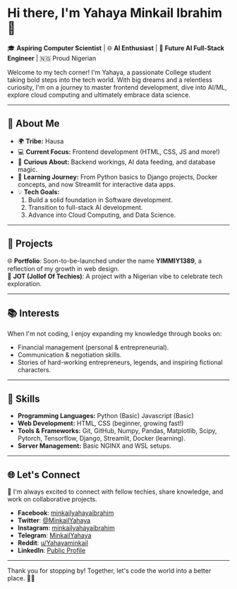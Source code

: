 # Hi there, I'm Yahaya Minkail Ibrahim 👋  

🎓 **Aspiring Computer Scientist** | 🌐 **AI Enthusiast** | 🚀 **Future AI Full-Stack Engineer** | 🇳🇬 Proud Nigerian  

Welcome to my tech corner! I'm Yahaya, a passionate College student taking bold steps into the tech world. With big dreams and a relentless curiosity, I'm on a journey to master frontend development, dive into AI/ML, explore cloud computing  and ultimately embrace data science.  

---

## 🌟 About Me  
- 🌍 **Tribe:** Hausa  
- 💻 **Current Focus:** Frontend development (HTML, CSS, JS and more!)  
- 🔎 **Curious About:** Backend workings, AI data feeding, and database magic.  
- 📖 **Learning Journey:** From Python basics to Django projects, Docker concepts, and now Streamlit for interactive data apps.  
- 💡 **Tech Goals:**  
  1. Build a solid foundation in Software development.  
  2. Transition to full-stack AI development.  
  3. Advance into Cloud Computing, and Data Science.  

---

## 💼 Projects  
🌐 **Portfolio**: Soon-to-be-launched under the name **YIMMIY1389**, a reflection of my growth in web design.  
🍲 **JOT (Jollof Of Techies)**: A project with a Nigerian vibe to celebrate tech exploration.  

---

## 📚 Interests  
When I'm not coding, I enjoy expanding my knowledge through books on:  
- Financial management (personal & entrepreneurial).  
- Communication & negotiation skills.  
- Stories of hard-working entrepreneurs, legends, and inspiring fictional characters.  

---

## 🚀 Skills  
- **Programming Languages:** Python (Basic) Javascript (Basic) 
- **Web Development:** HTML, CSS (beginner, growing fast!)  
- **Tools & Frameworks:** Git, GitHub, Numpy, Pandas, Matplotlib, Scipy, Pytorch, Tensorflow, Django, Streamlit, Docker (learning).  
- **Server Management:** Basic NGINX and WSL setups.  

---

## 🌐 Let's Connect  
💬 I'm always excited to connect with fellow techies, share knowledge, and work on collaborative projects.  

- **Facebook**: [minkailyahayaibrahim](https://facebook.com/minkailyahayaibrahim)  
- **Twitter**: [@MinkailYahaya](https://x.com/MinkailYahaya)  
- **Instagram**: [minkailyahayaibrahim](https://instagram.com/minkailyahayaibrahim)  
- **Telegram**: [MinkailYahaya](https://t.me/MinkailYahaya)
- **Reddit**: [u/Yahayaminkail](https://reddit.com/u/Yahayaminkail)  
- **LinkedIn**: [Public Profile](https://www.linkedin.com/public-profile/settings)

---

Thank you for stopping by! Together, let's code the world into a better place. 🚀✨
